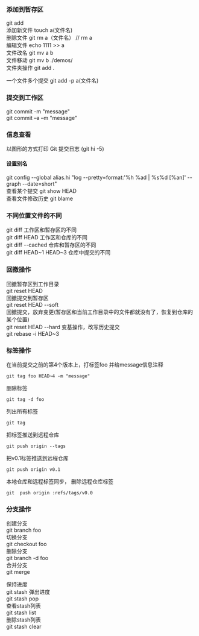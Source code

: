 




### 添加到暂存区
git add  
添加新文件 touch a(文件名)  
删除文件  git rm a（文件名） // rm a  
编辑文件  echo 1111 >> a  
文件改名   git mv  a   b  
文件移动  git mv b  ./demos/  
文件夹操作   git add .

一个文件多个提交  git add -p  a(文件名)

### 提交到工作区
git commit -m "message"  
git commit –a –m "message"

### 信息查看
以图形的方式打印 Git 提交日志  (git hi -5)
#### 设置别名
git config --global alias.hi "log --pretty=format:'%h %ad | %s%d [%an]' --graph --date=short"  
查看某个提交
git show HEAD  
查看文件修改历史
git blame <file name>
### 不同位置文件的不同
git diff 工作区和暂存区的不同  
git diff HEAD 工作区和仓库的不同  
git diff  --cached 仓库和暂存区的不同  
git diff HEAD~1 HEAD~3 仓库中提交的不同  


### 回撤操作
回撤暂存区到工作目录  
git reset HEAD  
回撤提交到暂存区  
git reset HEAD --soft  
回撤提交，放弃变更(暂存区和当前工作目录中的文件都就没有了，恢复到仓库的某个位置)  
git reset HEAD --hard
变基操作，改写历史提交  
git rebase -i HEAD~3


### 标签操作
在当前提交之前的第4个版本上，打标签foo 并给message信息注释
```  
git tag foo HEAD~4 -m "message"
```  
删除标签
```  
git tag -d foo
```  
列出所有标签
```  
git tag
```  
把标签推送到远程仓库  
```
git push origin --tags
```  
把v0.1标签推送到远程仓库  
```
git push origin v0.1
```  
本地仓库和远程标签同步， 删除远程仓库标签  
``` 
git  push origin :refs/tags/v0.0  
```

### 分支操作
创建分支  
git branch foo  
切换分支  
git checkout foo  
删除分支  
git branch -d foo  
合并分支  
git merge <branch name>  

保持进度  
git stash
弹出进度  
git stash pop  
查看stash列表  
git stash list  
删除stash列表  
git stash clear

